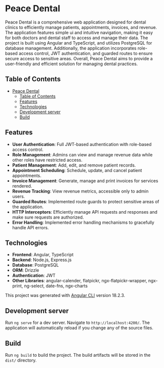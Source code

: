 # Peace Dental

Peace Dental is a comprehensive web application designed for dental clinics to efficiently manage patients, appointments, invoices, and revenue. The application features simple ui and intuitive navigation, making it easy for both doctors and dental staff to access and manage their data. The project is built using Angular and TypeScript, and utilizes PostgreSQL for database management. Additionally, the application incorporates role-based access control, JWT authentication, and guarded routes to ensure secure access to sensitive areas. Overall, Peace Dental aims to provide a user-friendly and efficient solution for managing dental practices.

## Table of Contents

- [Peace Dental](#peace-dental)
  - [Table of Contents](#table-of-contents)
  - [Features](#features)
  - [Technologies](#technologies)
  - [Development server](#development-server)
  - [Build](#build)

## Features

- **User Authentication**: Full JWT-based authentication with role-based access control.
- **Role Management**: Admins can view and manage revenue data while other roles have restricted access.
- **Patient Management**: Add, edit, and remove patient records.
- **Appointment Scheduling**: Schedule, update, and cancel patient appointments.
- **Invoice Management**: Generate, manage and print invoices for services rendered.
- **Revenue Tracking**: View revenue metrics, accessible only to admin users.
- **Guarded Routes**: Implemented route guards to protect sensitive areas of the application.
- **HTTP Interceptors**: Efficiently manage API requests and responses and make sure requests are authorized.
- **Error Handling**: Implemented error handling mechanisms to gracefully handle API errors.

## Technologies

- **Frontend**: Angular, TypeScript
- **Backend**: Node.js, Express.js
- **Database**: PostgreSQL
- **ORM**: Drizzle
- **Authentication**: JWT
- **Other Libraries**: angular-calender, flatpickr, ngx-flatpickr-wrapper, ngx-print, ng-select, date-fns, ngx-charts

This project was generated with [Angular CLI](https://github.com/angular/angular-cli) version 18.2.3.

## Development server

Run `ng serve` for a dev server. Navigate to `http://localhost:4200/`. The application will automatically reload if you change any of the source files.

## Build

Run `ng build` to build the project. The build artifacts will be stored in the `dist/` directory.
